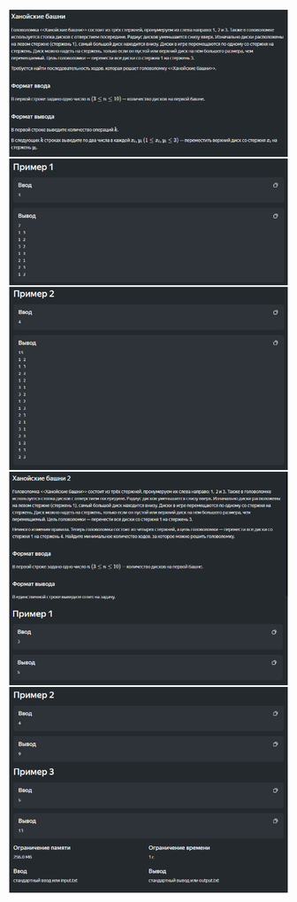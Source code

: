 ![](media/SolutionA_1.PNG)
![](media/SolutionA_2.PNG)
![](media/SolutionA_3.PNG)
![](media/SolutionB_1.PNG)
![](media/SolutionB_2.PNG)

